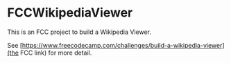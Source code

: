 # FCCWikipediaViewer

This is an FCC project to build a Wikipedia Viewer.

See [https://www.freecodecamp.com/challenges/build-a-wikipedia-viewer](the FCC link) for more detail.

